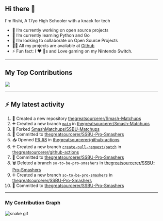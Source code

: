 ## Hi there 👋

I'm Rishi, A 17yo High Schooler with a knack for tech

- 🔭 I’m currently working on open source projects
- 🌱 I’m currently learning Python and Go
- 👯 I’m looking to collaborate on Open Source Projects
- 👨‍💻 All my projects are available at [Github](https://github.com/thegreatsourcerer)
- ⚡ Fun fact: I ❤️ 🐶s and Love gaming on my Nintendo Switch.

---

## My Top Contributions

![](https://github-contributor-stats.vercel.app/api?username=thegreatsourcerer&limit=5&theme=dark&combine_all_yearly_contributions=true)


---

## :zap: My latest activity

<!--START_SECTION:activity-->
1. 🎉 Created a new repository [thegreatsourcerer/Smash-Matchups](https://github.com/thegreatsourcerer/Smash-Matchups)
2. ➕ Created a new branch [`main`](https://github.com/thegreatsourcerer/Smash-Matchups/tree/main) in [thegreatsourcerer/Smash-Matchups](https://github.com/thegreatsourcerer/Smash-Matchups)
3. 🍴 Forked [SmashMatchups/SSBU-Matchups](https://github.com/SmashMatchups/SSBU-Matchups)
4. 📝 Committed to [thegreatsourcerer/SSBU-Pro-Smashers](https://github.com/thegreatsourcerer/SSBU-Pro-Smashers/commit/01b5369266f46c5142e1a63b13e131f925dbff6d)
5. 📥 Opened [PR #8](https://github.com/thegreatsourcerer/github-actions/pull/8) in [thegreatsourcerer/github-actions](https://github.com/thegreatsourcerer/github-actions)
6. ➕ Created a new branch [`create-pull-request/patch`](https://github.com/thegreatsourcerer/github-actions/tree/create-pull-request/patch) in [thegreatsourcerer/github-actions](https://github.com/thegreatsourcerer/github-actions)
7. 📝 Committed to [thegreatsourcerer/SSBU-Pro-Smashers](https://github.com/thegreatsourcerer/SSBU-Pro-Smashers/commit/c71db7b58ccc78a91127c69889efd35c0a3156f4)
8. 🗑️ Deleted a branch `so-to-be-pro-smashers` in [thegreatsourcerer/SSBU-Pro-Smashers](https://github.com/thegreatsourcerer/SSBU-Pro-Smashers)
9. ➕ Created a new branch [`so-to-be-pro-smashers`](https://github.com/thegreatsourcerer/SSBU-Pro-Smashers/tree/so-to-be-pro-smashers) in [thegreatsourcerer/SSBU-Pro-Smashers](https://github.com/thegreatsourcerer/SSBU-Pro-Smashers)
10. 📝 Committed to [thegreatsourcerer/SSBU-Pro-Smashers](https://github.com/thegreatsourcerer/SSBU-Pro-Smashers/commit/b1714d6c6f476927adbfd33b7a105bd57b352a49)
<!--END_SECTION:activity-->

---

### My Contribution Graph

![snake gif](https://github.com/thegreatsourcerer/thegreatsourcerer/blob/output/ocean.gif)

